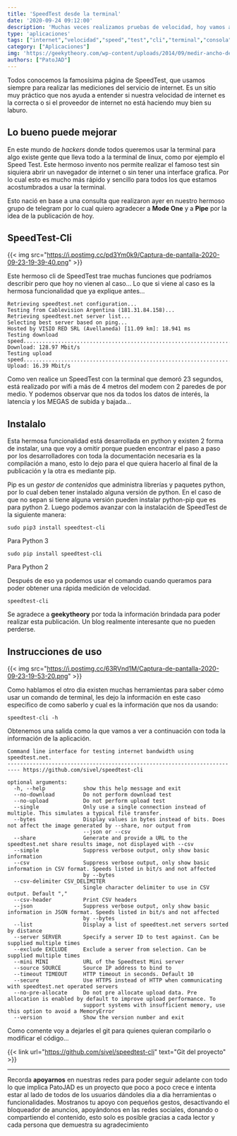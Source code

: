```yaml
---
title: 'SpeedTest desde la terminal'
date: '2020-09-24 09:12:00'
description: 'Muchas veces realizamos pruebas de velocidad, hoy vamos a ver como hacerlo desde la terminal.'
type: 'aplicaciones'
tags: ["internet","velocidad","speed","test","cli","terminal","consola"]
category: ["Aplicaciones"]
img: 'https://geekytheory.com/wp-content/uploads/2014/09/medir-ancho-de-banda-terminal-linux-ubuntu-speedtest-cli.png'
authors: ["PatoJAD"]
---
```




Todos conocemos la famosísima página de SpeedTest, que usamos siempre para realizar las mediciones del servicio de internet. Es un sitio muy práctico que nos ayuda a entender si nuestra velocidad de internet es la correcta o si el proveedor de internet no está haciendo muy bien su laburo.




## Lo bueno puede mejorar



En este mundo de *hackers* donde todos queremos usar la terminal para algo existe gente que lleva todo a la terminal de linux, como por ejemplo el Speed Test. Este hermoso invento nos permite realizar el famoso test sin siquiera abrir un navegador de internet o sin tener una interface grafica. Por lo cual esto es mucho más rápido y sencillo para todos los que estamos acostumbrados a usar la terminal.

Esto nació en base a una consulta que realizaron ayer en nuestro hermoso grupo de telegram por lo cual quiero agradecer a **Mode One** y a **Pipe** por la idea de la publicación de hoy.




## SpeedTest-Cli


{{< img src="https://i.postimg.cc/pd3Ym0k9/Captura-de-pantalla-2020-09-23-19-39-40.png" >}}


Este hermoso cli de SpeedTest trae muchas funciones que podríamos describir pero que hoy no vienen al caso… Lo que si viene al caso es la hermosa funcionalidad que ya explique antes…



    Retrieving speedtest.net configuration...
    Testing from Cablevision Argentina (181.31.84.158)...
    Retrieving speedtest.net server list...
    Selecting best server based on ping...
    Hosted by VISIO RED SRL (Avellaneda) [11.09 km]: 18.941 ms
    Testing download speed................................................................................
    Download: 128.97 Mbit/s
    Testing upload speed......................................................................................................
    Upload: 16.39 Mbit/s



Como ven realice un SpeedTest con la terminal que demoró 23 segundos, está realizado por wifi a más de 4 metros del modem con 2 paredes de por medio. Y podemos observar que nos da todos los datos de interés, la latencia y los MEGAS de subida y bajada…




## Instalalo



Esta hermosa funcionalidad está desarrollada en python y existen 2 forma de instalar, una que voy a omitir porque pueden encontrar el paso a paso por los desarrolladores con toda la documentación necesaria es la compilación a mano, esto lo dejo para el que quiera hacerlo al final de la publicación y la otra es mediante pip.



Pip es un *gestor de contenidos* que administra librerías y paquetes python, por lo cual deben tener instalado alguna versión de python. En el caso de que no sepan si tiene alguna versión pueden instalar python-pip que es para python 2. Luego podemos avanzar con la instalación de SpeedTest de la siguiente manera:



    sudo pip3 install speedtest-cli

Para Python 3



    sudo pip install speedtest-cli

Para Python 2



Después de eso ya podemos usar el comando cuando queramos para poder obtener una rápida medición de velocidad.



    speedtest-cli



Se agradece a **geekytheory** por toda la información brindada para poder realizar esta publicación. Un blog realmente interesante que no pueden perderse.




## Instrucciones de uso


{{< img src="https://i.postimg.cc/63RVnd1M/Captura-de-pantalla-2020-09-23-19-53-20.png" >}}


Como hablamos el otro dia existen muchas herramientas para saber cómo usar un comando de terminal, les dejo la información en este caso especifico de como saberlo y cual es la información que nos da usando:



    speedtest-cli -h



Obtenemos una salida como la que vamos a ver a continuación con toda la información de la aplicación.



    Command line interface for testing internet bandwidth using speedtest.net.
    -------------------------------------------------------------------------- https://github.com/sivel/speedtest-cli

    optional arguments:
      -h, --help            show this help message and exit
      --no-download         Do not perform download test
      --no-upload           Do not perform upload test
      --single              Only use a single connection instead of multiple. This simulates a typical file transfer.
      --bytes               Display values in bytes instead of bits. Does not affect the image generated by --share, nor output from
                            --json or --csv
      --share               Generate and provide a URL to the speedtest.net share results image, not displayed with --csv
      --simple              Suppress verbose output, only show basic information
      --csv                 Suppress verbose output, only show basic information in CSV format. Speeds listed in bit/s and not affected
                            by --bytes
      --csv-delimiter CSV_DELIMITER
                            Single character delimiter to use in CSV output. Default ","
      --csv-header          Print CSV headers
      --json                Suppress verbose output, only show basic information in JSON format. Speeds listed in bit/s and not affected
                            by --bytes
      --list                Display a list of speedtest.net servers sorted by distance
      --server SERVER       Specify a server ID to test against. Can be supplied multiple times
      --exclude EXCLUDE     Exclude a server from selection. Can be supplied multiple times
      --mini MINI           URL of the Speedtest Mini server
      --source SOURCE       Source IP address to bind to
      --timeout TIMEOUT     HTTP timeout in seconds. Default 10
      --secure              Use HTTPS instead of HTTP when communicating with speedtest.net operated servers
      --no-pre-allocate     Do not pre allocate upload data. Pre allocation is enabled by default to improve upload performance. To
                            support systems with insufficient memory, use this option to avoid a MemoryError
      --version             Show the version number and exit




Como comente voy a dejarles el git para quienes quieran compilarlo o modificar el código...


{{< link url="https://github.com/sivel/speedtest-cli" text="Git del proyecto" >}}


---



Recorda **apoyarnos** en nuestras redes para poder seguir adelante con todo lo que implica PatoJAD es un proyecto que poco a poco crece e intenta estar al lado de todos de los usuarios dándoles dia a dia herramientas o funcionalidades. Mostranos tu apoyo con pequeños gestos, desactivando el bloqueador de anuncios, apoyándonos en las redes sociales, donando o compartiendo el contenido, esto solo es posible gracias a cada lector y cada persona que demuestra su agradecimiento
